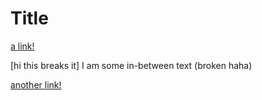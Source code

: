 # Title

[a link!](https://something.com)

[hi this breaks it] I am some in-between text (broken haha)

[another link!](some-page.html)
